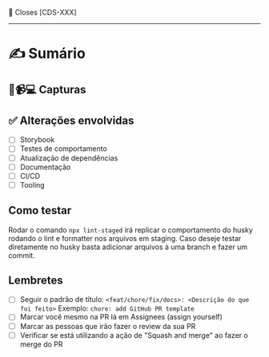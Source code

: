 🎫 Closes [CDS-XXX]

<!--
Preencha o número da(s) issue(s) que associada(s) com esse PR.
A integração do JIRA irá mover o card automáticamente caso o board tenha a Automação configurada.
Podem ser associadas múltiplas, ex: Closes [CDS-1] [CDS-2] [CDS-3]
@see: https://github.com/atlassian/github-for-jira#see-github-development-information-in-jira
-->

---

# ✍️ Sumário

<!-- Breve descrição sobre o que foi feito. -->

## 📸📹💻 Capturas

<!-- Deixe aqui as capturas de tela e gravações mostrando o resultado -->

## ✅ Alterações envolvidas

- [ ] Storybook
- [ ] Testes de comportamento
- [ ] Atualização de dependências
- [ ] Documentação
- [ ] CI/CD
- [ ] Tooling

## Como testar

Rodar o comando `npx lint-staged` irá replicar o comportamento do husky rodando o lint e formatter nos arquivos em staging.
Caso deseje testar diretamente no husky basta adicionar arquivos à uma branch e fazer um commit.

<!-- Descreva o passo-a-passo para conseguirmos validar as alterações. -->

## Lembretes

- [ ] Seguir o padrão de título:
      `<feat/chore/fix/docs>: <Descrição do que foi feito>`
      Exemplo: `chore: add GitHub PR template`
- [ ] Marcar você mesmo na PR lá em Assignees (assign yourself)
- [ ] Marcar as pessoas que irão fazer o review da sua PR
- [ ] Verificar se está utilizando a ação de "Squash and merge" ao fazer o merge do PR
